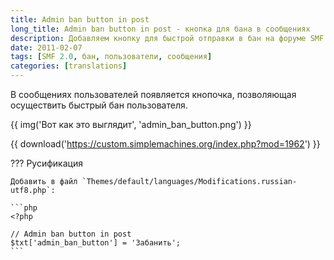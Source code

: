 ```yaml
---
title: Admin ban button in post
long_title: Admin ban button in post - кнопка для бана в сообщениях
description: Добавляем кнопку для быстрой отправки в бан на форуме SMF.
date: 2011-02-07
tags: [SMF 2.0, бан, пользователи, сообщения]
categories: [translations]
---
```


В сообщениях пользователей появляется кнопочка, позволяющая осуществить быстрый бан пользователя.

<!-- more -->

{{ img('Вот как это выглядит', 'admin_ban_button.png') }}

{{ download('https://custom.simplemachines.org/index.php?mod=1962') }}

??? Русификация

    Добавить в файл `Themes/default/languages/Modifications.russian-utf8.php`:

    ```php
    <?php

    // Admin ban button in post
    $txt['admin_ban_button'] = 'Забанить';
    ```
